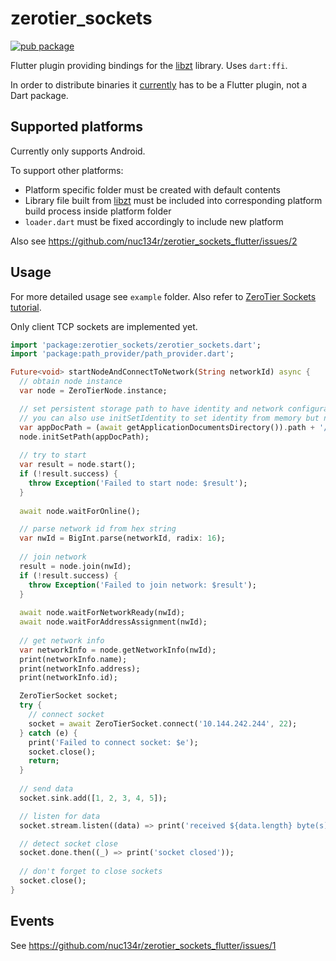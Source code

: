 # zerotier_sockets

[![pub package](https://img.shields.io/pub/v/zerotier_sockets.svg)](https://pub.dartlang.org/packages/zerotier_sockets)

Flutter plugin providing bindings for the [libzt](https://github.com/zerotier/libzt) library. Uses `dart:ffi`. 

In order to distribute binaries it [currently](https://github.com/dart-lang/sdk/issues/50565) has to be a Flutter plugin, not a Dart package.

## Supported platforms

Currently only supports Android. 

To support other platforms:
* Platform specific folder must be created with default contents
* Library file built from [libzt](https://github.com/zerotier/libzt) must be included into corresponding platform build process inside platform folder 
* `loader.dart` must be fixed accordingly to include new platform

Also see https://github.com/nuc134r/zerotier_sockets_flutter/issues/2

## Usage

For more detailed usage see `example` folder. Also refer to [ZeroTier Sockets tutorial](https://docs.zerotier.com/sockets/tutorial.html).

Only client TCP sockets are implemented yet.

```dart
import 'package:zerotier_sockets/zerotier_sockets.dart';
import 'package:path_provider/path_provider.dart';

Future<void> startNodeAndConnectToNetwork(String networkId) async {
  // obtain node instance
  var node = ZeroTierNode.instance;

  // set persistent storage path to have identity and network configuration cached
  // you can also use initSetIdentity to set identity from memory but network configs won't be cached
  var appDocPath = (await getApplicationDocumentsDirectory()).path + '/zerotier_node';
  node.initSetPath(appDocPath);
  
  // try to start
  var result = node.start();
  if (!result.success) {
    throw Exception('Failed to start node: $result');
  } 
  
  await node.waitForOnline();

  // parse network id from hex string
  var nwId = BigInt.parse(networkId, radix: 16);
  
  // join network
  result = node.join(nwId);
  if (!result.success) {
    throw Exception('Failed to join network: $result');
  }
  
  await node.waitForNetworkReady(nwId);
  await node.waitForAddressAssignment(nwId);
 
  // get network info
  var networkInfo = node.getNetworkInfo(nwId);
  print(networkInfo.name);
  print(networkInfo.address);
  print(networkInfo.id);

  ZeroTierSocket socket;
  try {
    // connect socket
    socket = await ZeroTierSocket.connect('10.144.242.244', 22);
  } catch (e) {
    print('Failed to connect socket: $e');
    socket.close();
    return;
  }
  
  // send data
  socket.sink.add([1, 2, 3, 4, 5]);

  // listen for data
  socket.stream.listen((data) => print('received ${data.length} byte(s)'));

  // detect socket close
  socket.done.then((_) => print('socket closed'));
  
  // don't forget to close sockets
  socket.close();
}
```

## Events

See https://github.com/nuc134r/zerotier_sockets_flutter/issues/1
